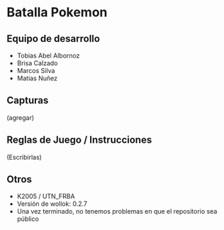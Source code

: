# Batalla Pokemon

## Equipo de desarrollo

- Tobias Abel Albornoz
- Brisa Calzado
- Marcos Silva
- Matias Nuñez

## Capturas

(agregar)

## Reglas de Juego / Instrucciones

(Escribirlas)


## Otros

- K2005 / UTN_FRBA
- Versión de wollok: 0.2.7
- Una vez terminado, no tenemos problemas en que el repositorio sea público 
